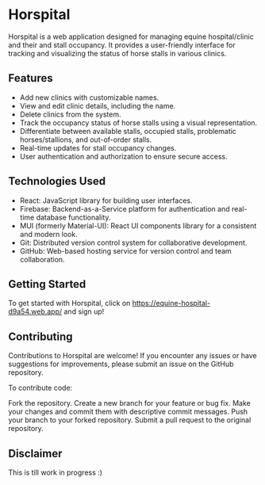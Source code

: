 # Horspital

Horspital is a web application designed for managing equine hospital/clinic and their and stall occupancy. It provides a user-friendly interface for tracking and visualizing the status of horse stalls in various clinics.

## Features

- Add new clinics with customizable names.
- View and edit clinic details, including the name.
- Delete clinics from the system.
- Track the occupancy status of horse stalls using a visual representation.
- Differentiate between available stalls, occupied stalls, problematic horses/stallions, and out-of-order stalls.
- Real-time updates for stall occupancy changes.
- User authentication and authorization to ensure secure access.

## Technologies Used

- React: JavaScript library for building user interfaces.
- Firebase: Backend-as-a-Service platform for authentication and real-time database functionality.
- MUI (formerly Material-UI): React UI components library for a consistent and modern look.
- Git: Distributed version control system for collaborative development.
- GitHub: Web-based hosting service for version control and team collaboration.

## Getting Started

To get started with Horspital, click on https://equine-hospital-d9a54.web.app/ and sign up!

## Contributing

Contributions to Horspital are welcome! If you encounter any issues or have suggestions for improvements, please submit an issue on the GitHub repository.

To contribute code:

Fork the repository.
Create a new branch for your feature or bug fix.
Make your changes and commit them with descriptive commit messages.
Push your branch to your forked repository.
Submit a pull request to the original repository.

## Disclaimer 
This is till work in progress :)
